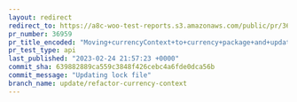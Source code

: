 ```yaml
---
layout: redirect
redirect_to: https://a8c-woo-test-reports.s3.amazonaws.com/public/pr/36959/api/index.html
pr_number: 36959
pr_title_encoded: "Moving+currencyContext+to+currency+package+and+updating+references"
pr_test_type: api
last_published: "2023-02-24 21:57:23 +0000"
commit_sha: 639882889ca559c3848f426cebc4a6fde0dca56b
commit_message: "Updating lock file"
branch_name: update/refactor-currency-context
---
```

